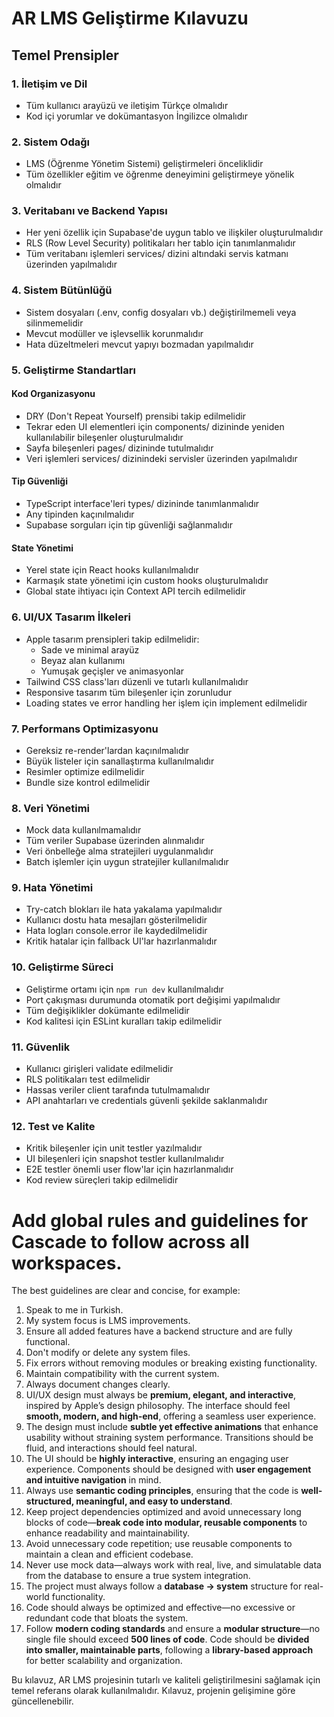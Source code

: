 # AR LMS Geliştirme Kılavuzu

## Temel Prensipler

### 1. İletişim ve Dil
- Tüm kullanıcı arayüzü ve iletişim Türkçe olmalıdır
- Kod içi yorumlar ve dokümantasyon İngilizce olmalıdır

### 2. Sistem Odağı
- LMS (Öğrenme Yönetim Sistemi) geliştirmeleri önceliklidir
- Tüm özellikler eğitim ve öğrenme deneyimini geliştirmeye yönelik olmalıdır

### 3. Veritabanı ve Backend Yapısı
- Her yeni özellik için Supabase'de uygun tablo ve ilişkiler oluşturulmalıdır
- RLS (Row Level Security) politikaları her tablo için tanımlanmalıdır
- Tüm veritabanı işlemleri services/ dizini altındaki servis katmanı üzerinden yapılmalıdır

### 4. Sistem Bütünlüğü
- Sistem dosyaları (.env, config dosyaları vb.) değiştirilmemeli veya silinmemelidir
- Mevcut modüller ve işlevsellik korunmalıdır
- Hata düzeltmeleri mevcut yapıyı bozmadan yapılmalıdır

### 5. Geliştirme Standartları

#### Kod Organizasyonu
- DRY (Don't Repeat Yourself) prensibi takip edilmelidir
- Tekrar eden UI elementleri için components/ dizininde yeniden kullanılabilir bileşenler oluşturulmalıdır
- Sayfa bileşenleri pages/ dizininde tutulmalıdır
- Veri işlemleri services/ dizinindeki servisler üzerinden yapılmalıdır

#### Tip Güvenliği
- TypeScript interface'leri types/ dizininde tanımlanmalıdır
- Any tipinden kaçınılmalıdır
- Supabase sorguları için tip güvenliği sağlanmalıdır

#### State Yönetimi
- Yerel state için React hooks kullanılmalıdır
- Karmaşık state yönetimi için custom hooks oluşturulmalıdır
- Global state ihtiyacı için Context API tercih edilmelidir

### 6. UI/UX Tasarım İlkeleri
- Apple tasarım prensipleri takip edilmelidir:
  - Sade ve minimal arayüz
  - Beyaz alan kullanımı
  - Yumuşak geçişler ve animasyonlar
- Tailwind CSS class'ları düzenli ve tutarlı kullanılmalıdır
- Responsive tasarım tüm bileşenler için zorunludur
- Loading states ve error handling her işlem için implement edilmelidir

### 7. Performans Optimizasyonu
- Gereksiz re-render'lardan kaçınılmalıdır
- Büyük listeler için sanallaştırma kullanılmalıdır
- Resimler optimize edilmelidir
- Bundle size kontrol edilmelidir

### 8. Veri Yönetimi
- Mock data kullanılmamalıdır
- Tüm veriler Supabase üzerinden alınmalıdır
- Veri önbelleğe alma stratejileri uygulanmalıdır
- Batch işlemler için uygun stratejiler kullanılmalıdır

### 9. Hata Yönetimi
- Try-catch blokları ile hata yakalama yapılmalıdır
- Kullanıcı dostu hata mesajları gösterilmelidir
- Hata logları console.error ile kaydedilmelidir
- Kritik hatalar için fallback UI'lar hazırlanmalıdır

### 10. Geliştirme Süreci
- Geliştirme ortamı için `npm run dev` kullanılmalıdır
- Port çakışması durumunda otomatik port değişimi yapılmalıdır
- Tüm değişiklikler dokümante edilmelidir
- Kod kalitesi için ESLint kuralları takip edilmelidir

### 11. Güvenlik
- Kullanıcı girişleri validate edilmelidir
- RLS politikaları test edilmelidir
- Hassas veriler client tarafında tutulmamalıdır
- API anahtarları ve credentials güvenli şekilde saklanmalıdır

### 12. Test ve Kalite
- Kritik bileşenler için unit testler yazılmalıdır
- UI bileşenleri için snapshot testler kullanılmalıdır
- E2E testler önemli user flow'lar için hazırlanmalıdır
- Kod review süreçleri takip edilmelidir

# Add global rules and guidelines for Cascade to follow across all workspaces.

The best guidelines are clear and concise, for example:

1. Speak to me in Turkish.  
2. My system focus is LMS improvements.  
3. Ensure all added features have a backend structure and are fully functional.  
4. Don't modify or delete any system files.  
5. Fix errors without removing modules or breaking existing functionality.  
6. Maintain compatibility with the current system.  
7. Always document changes clearly.  
8. UI/UX design must always be **premium, elegant, and interactive**, inspired by Apple’s design philosophy. The interface should feel **smooth, modern, and high-end**, offering a seamless user experience.  
9. The design must include **subtle yet effective animations** that enhance usability without straining system performance. Transitions should be fluid, and interactions should feel natural.  
10. The UI should be **highly interactive**, ensuring an engaging user experience. Components should be designed with **user engagement and intuitive navigation** in mind.  
11. Always use **semantic coding principles**, ensuring that the code is **well-structured, meaningful, and easy to understand**.  
12. Keep project dependencies optimized and avoid unnecessary long blocks of code—**break code into modular, reusable components** to enhance readability and maintainability.  
13. Avoid unnecessary code repetition; use reusable components to maintain a clean and efficient codebase.  
14. Never use mock data—always work with real, live, and simulatable data from the database to ensure a true system integration.  
15. The project must always follow a **database → system** structure for real-world functionality.  
16. Code should always be optimized and effective—no excessive or redundant code that bloats the system.  
17. Follow **modern coding standards** and ensure a **modular structure**—no single file should exceed **500 lines of code**. Code should be **divided into smaller, maintainable parts**, following a **library-based approach** for better scalability and organization.  


Bu kılavuz, AR LMS projesinin tutarlı ve kaliteli geliştirilmesini sağlamak için temel referans olarak kullanılmalıdır. Kılavuz, projenin gelişimine göre güncellenebilir.